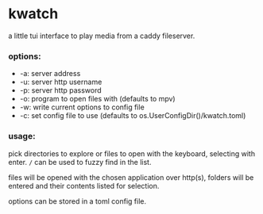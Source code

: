 # kwatch

a little tui interface to play media from a caddy fileserver.

### options:

* -a: server address
* -u: server http username
* -p: server http password
* -o: program to open files with (defaults to mpv)
* -w: write current options to config file
* -c: set config file to use (defaults to os.UserConfigDir()/kwatch.toml)

### usage:

pick directories to explore or files to open with the keyboard, selecting with enter. `/` can be used to fuzzy find in the list.

files will be opened with the chosen application over http(s), folders will be entered and their contents listed for selection.

options can be stored in a toml config file.